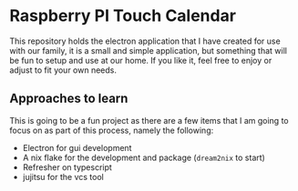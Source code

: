 # Raspberry PI Touch Calendar

This repository holds the electron application that I have created for use with our family,
it is a small and simple application, but something that will be fun to setup and use
at our home.  If you like it, feel free to enjoy or adjust to fit your own needs.

## Approaches to learn

This is going to be a fun project as there are a few items that I am going to focus on as
part of this process, namely the following:

* Electron for gui development
* A nix flake for the development and package (`dream2nix` to start)
* Refresher on typescript
* jujitsu for the vcs tool
